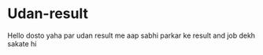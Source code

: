 # Udan-result
Hello dosto yaha par udan result me aap sabhi parkar ke result and job dekh sakate hi
